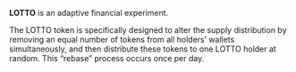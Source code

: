 **LOTTO** is an adaptive financial experiment.

The LOTTO token is specifically designed to alter the supply distribution by removing an equal number of tokens from all holders’ wallets simultaneously, and then distribute these tokens to one LOTTO holder at random. This “rebase” process occurs once per day.
